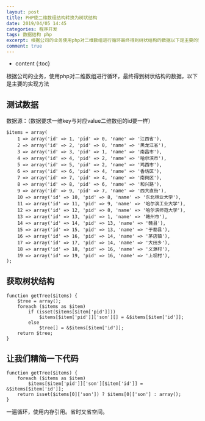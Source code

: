 ```yaml
---
layout: post
title: PHP使二维数组结构转换为树状结构
date: 2019/04/05 14:45
categories: 程序开发
tags: 数据结构 php
excerpt: 根据公司的业务使用php对二维数组进行循环最终得到树状结构的数据以下是主要的实现方法h2测试数据h2数据源数据要求一维key与对应value二维数组的id要一样precodeclasslanguagephpitemsarray1gtarrayidgt1pidgt0namegt江西省2gtarrayidgt2pidgt0namegt黑龙江省3gtarrayidgt3pidgt1namegt南昌市4g
comment: true
---
```


* content
{:toc}

根据公司的业务，使用php对二维数组进行循环，最终得到树状结构的数据，以下是主要的实现方法

## 测试数据

数据源：（数据要求一维key与对应value二维数组的id要一样）

    
    
    $items = array(
        1 => array('id' => 1, 'pid' => 0, 'name' => '江西省'),
        2 => array('id' => 2, 'pid' => 0, 'name' => '黑龙江省'),
        3 => array('id' => 3, 'pid' => 1, 'name' => '南昌市'),
        4 => array('id' => 4, 'pid' => 2, 'name' => '哈尔滨市'),
        5 => array('id' => 5, 'pid' => 2, 'name' => '鸡西市'),
        6 => array('id' => 6, 'pid' => 4, 'name' => '香坊区'),
        7 => array('id' => 7, 'pid' => 4, 'name' => '南岗区'),
        8 => array('id' => 8, 'pid' => 6, 'name' => '和兴路'),
        9 => array('id' => 9, 'pid' => 7, 'name' => '西大直街'),
        10 => array('id' => 10, 'pid' => 8, 'name' => '东北林业大学'),
        11 => array('id' => 11, 'pid' => 9, 'name' => '哈尔滨工业大学'),
        12 => array('id' => 12, 'pid' => 8, 'name' => '哈尔滨师范大学'),
        13 => array('id' => 13, 'pid' => 1, 'name' => '赣州市'),
        14 => array('id' => 14, 'pid' => 13, 'name' => '赣县'),
        15 => array('id' => 15, 'pid' => 13, 'name' => '于都县'),
        16 => array('id' => 16, 'pid' => 14, 'name' => '茅店镇'),
        17 => array('id' => 17, 'pid' => 14, 'name' => '大田乡'),
        18 => array('id' => 18, 'pid' => 16, 'name' => '义源村'),
        19 => array('id' => 19, 'pid' => 16, 'name' => '上坝村'),
    );
    

## 获取树状结构

    
    
    function getTree($items) {
        $tree = array();
        foreach ($items as $item)
            if (isset($items[$item['pid']]))
                $items[$item['pid']]['son'][] = &$items[$item['id']];
            else
                $tree[] = &$items[$item['id']];
        return $tree;
    }
    

## 让我们精简一下代码

    
    
      
    function getTree($items) {
        foreach ($items as $item)
            $items[$item['pid']]['son'][$item['id']] = &$items[$item['id']];
        return isset($items[0]['son']) ? $items[0]['son'] : array();
    }
    

一遍循环，使用内存引用。省时又省空间。


    